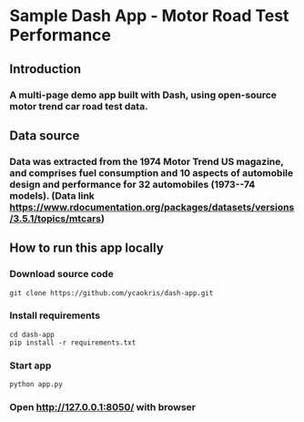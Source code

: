 # Sample Dash App - Motor Road Test Performance

## Introduction
### A multi-page demo app built with Dash, using open-source motor trend car road test data.

## Data source
### Data was extracted from the 1974 Motor Trend US magazine, and comprises fuel consumption and 10 aspects of automobile design and performance for 32 automobiles (1973--74 models). (Data link https://www.rdocumentation.org/packages/datasets/versions/3.5.1/topics/mtcars)

## How to run this app locally
### Download source code

    git clone https://github.com/ycaokris/dash-app.git
### Install requirements
    cd dash-app
    pip install -r requirements.txt
### Start app
    python app.py
### Open http://127.0.0.1:8050/ with browser
